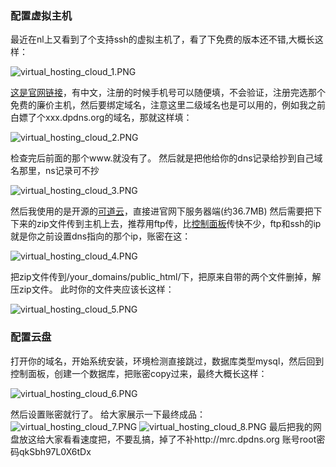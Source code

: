 ### 配置虚拟主机

最近在nl上又看到了个支持ssh的虚拟主机了，看了下免费的版本还不错,大概长这样：

![virtual_hosting_cloud_1.PNG](https://1drv.ms/i/c/f11b1c10cc3896aa/IQQssQ6lsn3VSatMSL6Krhs1ARIL8E-PUPZrS2Ymkz3TBhM?height=256)

[这是官网链接](https://my.dataonline.vn/?affid=206)，有中文，注册的时候手机号可以随便填，不会验证，注册完选那个免费的廉价主机，然后要绑定域名，注意这里二级域名也是可以用的，例如我之前白嫖了个xxx.dpdns.org的域名，那就这样填：

![virtual_hosting_cloud_2.PNG](https://1drv.ms/i/c/f11b1c10cc3896aa/IQTS61h29EXFRorW_u3U9nwGAfoNdJz5-zvFamSw0FYFeSA?width=660)

检查完后前面的那个www.就没有了。
然后就是把他给你的dns记录给抄到自己域名那里，ns记录可不抄

![virtual_hosting_cloud_3.PNG](https://1drv.ms/i/c/f11b1c10cc3896aa/IQSnsKEJvoHjRYDZADvCqapKAV8FX32_Og0zZQ6hvsGijz0?width=1920&height=1033)

然后我使用的是开源的[可道云](https://kodcloud.com/explorer/download/)，直接进官网下服务器端(约36.7MB)
然后需要把下下来的zip文件传到主机上去，推荐用ftp传，比[控制面板](https://sv66.dataonline.vn:2222/evo/)传快不少，ftp和ssh的ip就是你之前设置dns指向的那个ip，账密在这：

![virtual_hosting_cloud_4.PNG](https://1drv.ms/i/c/f11b1c10cc3896aa/IQRq9QOYQ8fsS588gwaxqtl-ARgMSJswP8isDhqLQQR0rKU?width=660)

把zip文件传到/your_domains/public_html/下，把原来自带的两个文件删掉，解压zip文件。
此时你的文件夹应该长这样：

![virtual_hosting_cloud_5.PNG](https://1drv.ms/i/c/f11b1c10cc3896aa/IQQpMO7b-oAHRZE60Lg4EwB7AT-OmhHg-Hgp3Z_qjIF7oyg?width=1920&height=997)

### 配置云盘

打开你的域名，开始系统安装，环境检测直接跳过，数据库类型mysql，然后回到控制面板，创建一个数据库，把账密copy过来，最终大概长这样：

![virtual_hosting_cloud_6.PNG](https://1drv.ms/i/c/f11b1c10cc3896aa/IQRA_sS7SvdrQqCbW2UOPf-aAc5P14hiXUtS4Imyl1YfwTE?width=1920&height=1040 ':size=50%')

然后设置账密就行了。
给大家展示一下最终成品：
![virtual_hosting_cloud_7.PNG](https://1drv.ms/i/c/f11b1c10cc3896aa/IQQ2pWf7rGwLR73GZg-maigAAeHIIsYYWt4ZARTU_eRTIek?width=1919&height=1043 ':size=50%')
![virtual_hosting_cloud_8.PNG](https://1drv.ms/i/c/f11b1c10cc3896aa/IQSDOGcF5dOKSIRgr77ugIC4AXUJz71iDCim_pnDj_TsmAI?width=1920&height=1041 ':size=50%')
最后把我的网盘放这给大家看看速度把，不要乱搞，掉了不补http://mrc.dpdns.org
账号root密码qkSbh97L0X6tDx
